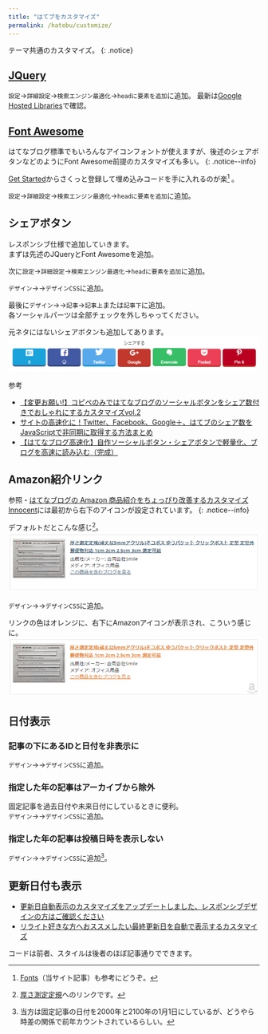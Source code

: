 ```yaml
---
title: "はてブをカスタマイズ"
permalink: /hatebu/customize/
---
```

テーマ共通のカスタマイズ。
{: .notice}

## [JQuery](https://jquery.com/)

`設定`→`詳細設定`→`検索エンジン最適化`→`headに要素を追加`に追加。
<span><script src="https://gist.github.com/laureltreetop/59d30a038a01d98a7fe6bc1c7bcc2a91.js"></script></span>
最新は[Google Hosted Libraries](https://developers.google.com/speed/libraries/#jquery)で確認。

## [Font Awesome](http://fontawesome.io/)

はてなブログ標準でもいろんなアイコンフォントが使えますが、後述のシェアボタンなどのようにFont Awesome前提のカスタマイズも多い。
{: .notice--info}

[Get Started](http://fontawesome.io/get-started/)からさくっと登録して埋め込みコードを手に入れるのが楽[^fontawesome] 。

[^fontawesome]: [Fonts](/create-pages/fonts/)（当サイト記事）も参考にどうぞ。

`設定`→`詳細設定`→`検索エンジン最適化`→`headに要素を追加`に追加。  
<script src="https://gist.github.com/laureltreetop/e8c228e14ccb0ee000be506947bf969e.js"></script>

## シェアボタン

レスポンシブ仕様で追加していきます。    
まずは先述のJQueryとFont Awesomeを追加。  

次に`設定`→`詳細設定`→`検索エンジン最適化`→`headに要素を追加`に追加。  
<script src="https://gist.github.com/laureltreetop/6cc3c83b1f1268fc29ebc98b90a74f6e.js"></script>

`デザイン`→<i class="fa fa-wrench" aria-hidden="true"></i>→`デザインCSS`に追加。
<script src="https://gist.github.com/laureltreetop/895a30fcfff69189140de5d5f3be4792.js"></script>

最後に`デザイン`→<i class="fa fa-wrench" aria-hidden="true"></i>→`記事`→`記事上`または`記事下`に追加。  
各ソーシャルパーツは全部チェックを外しちゃってください。
<script src="https://gist.github.com/laureltreetop/2c3c2b5852c139bb65b8251ab2daabb1.js"></script>

元ネタにはないシェアボタンも追加してあります。
[![HateBu Share](/assets/images/hatebu-share-icons.png)](/assets/images/hatebu-share-icons.png)

参考
+ [【変更お願い!】コピペのみではてなブログのソーシャルボタンをシェア数付きでおしゃれにするカスタマイズvol.2](http://www.yukihy.com/entry/vol2-hatenablog-share-btn-custom)
+ [サイトの高速化に！Twitter、Facebook、Google＋、はてブのシェア数をJavaScriptで非同期に取得する方法まとめ](https://nelog.jp/sns-buttons-on-ajax)
+ [【はてなブログ高速化】自作ソーシャルボタン・シェアボタンで軽量化、ブログを高速に読み込む（完成）](http://www.imuza.com/entry/2016/09/05/134417)

## Amazon紹介リンク

参照・[はてなブログの Amazon 商品紹介をちょっぴり改善するカスタマイズ](http://moonnote.hateblo.jp/entry/2016/01/04/215503)  
[Innocent](http://blog.hatena.ne.jp/-/store/theme/6653586347149180725)には最初から右下のアイコンが設定されています。
{: .notice--info}

デフォルトだとこんな感じ[^amazonlink]。
[![Amazon Link default](/assets/images/hatebu-amazon-link-default.png)](/assets/images/hatebu-amazon-link-default.png)

`デザイン`→<i class="fa fa-wrench" aria-hidden="true"></i>→`デザインCSS`に追加。
<script src="https://gist.github.com/laureltreetop/b0e9e9c85d05519256b32a9ef822bcc7.js"></script>

リンクの色はオレンジに、右下にAmazonアイコンが表示され、こういう感じに。
[![Amazon link](/assets/images/hatebu-amazon-link.png)](/assets/images/hatebu-amazon-link.png)

[^amazonlink]: [厚さ測定定規](http://amzn.to/2iUae5o)へのリンクです。

## 日付表示

### 記事の下にあるIDと日付を非表示に

`デザイン`→<i class="fa fa-wrench" aria-hidden="true"></i>→`デザインCSS`に追加。
<script src="https://gist.github.com/laureltreetop/e9468b986da746fe7625d783928e47bf.js"></script>

### 指定した年の記事はアーカイブから除外

固定記事を過去日付や未来日付にしているときに便利。  
`デザイン`→<i class="fa fa-wrench" aria-hidden="true"></i>→`デザインCSS`に追加。
<script src="https://gist.github.com/laureltreetop/003bfae833a5424f7987183d247fdbfc.js"></script>

### 指定した年の記事は投稿日時を表示しない

`デザイン`→<i class="fa fa-wrench" aria-hidden="true"></i>→`デザインCSS`に追加[^postedtime]。
<script src="https://gist.github.com/laureltreetop/224100198431263f2b751473fabdf32a.js"></script>

[^postedtime]: 当方は固定記事の日付を2000年と2100年の1月1日にしているが、どうやら時差の関係で前年カウントされているらしい。

## 更新日付も表示

+ [更新日自動表示のカスタマイズをアップデートしました、レスポンシブデザインの方はご確認ください](http://www.tsubasa-note.blog/entry/last-modified-customize-fix)
+ [リライト好きな方へおススメしたい最終更新日を自動で表示するカスタマイズ](http://www.tsubasa-note.blog/entry/last-modified-customize)

コードは前者、スタイルは後者のほぼ記事通りでできます。